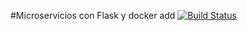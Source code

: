 #Microservicios con Flask y docker add
[![Build Status](https://travis-ci.org/ZosimoSantosGutarra/Ventas-app.svg?branch=master)](https://travis-ci.org/ZosimoSantosGutarra/Ventas-app)

